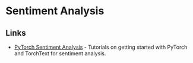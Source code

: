 # Sentiment Analysis

## Links

* [PyTorch Sentiment Analysis](https://github.com/bentrevett/pytorch-sentiment-analysis) - Tutorials on getting started with PyTorch and TorchText for sentiment analysis.

